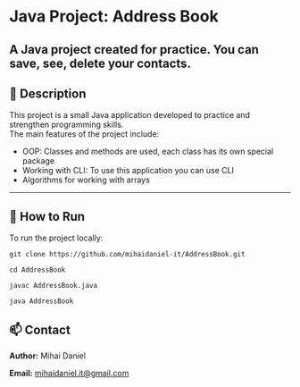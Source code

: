 # Java Project: Address Book

A Java project created for practice. You can save, see, delete your contacts.
---

## 📌 Description

This project is a small Java application developed to practice and strengthen programming skills.  
The main features of the project include:

- OOP: Classes and methods are used, each class has its own special package
- Working with CLI: To use this application you can use CLI
- Algorithms for working with arrays

---

## 🚀 How to Run

To run the project locally:

```
git clone https://github.com/mihaidaniel-it/AddressBook.git

cd AddressBook

javac AddressBook.java

java AddressBook
```

## 📫 Contact
**Author:** Mihai Daniel

**Email:** [mihaidaniel.it@gmail.com](mailto:mihaidaniel.it@gmail.com)
